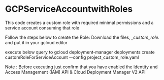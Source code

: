 # GCPServiceAccountwithRoles
This code creates a custom role with required minimal permissions and a service account consuming that role

Follow the steps below to create the Role:
Download the files, *_custom_role.* and put it in your gcloud editor

execute below query to 
gcloud deployment-manager deployments create customRoleForServiceAccount --config project_custom_role.yaml

Note : Before executing just confirm that you have enabled the Identity and Access Management (IAM) API & Cloud Deployment Manager V2 API

